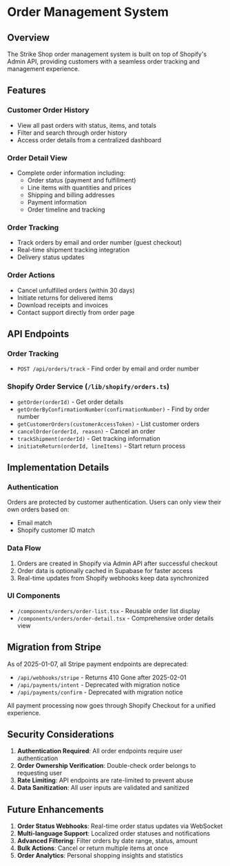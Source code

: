 # Order Management System

## Overview

The Strike Shop order management system is built on top of Shopify's Admin API, providing customers with a seamless order tracking and management experience.

## Features

### Customer Order History
- View all past orders with status, items, and totals
- Filter and search through order history
- Access order details from a centralized dashboard

### Order Detail View
- Complete order information including:
  - Order status (payment and fulfillment)
  - Line items with quantities and prices
  - Shipping and billing addresses
  - Payment information
  - Order timeline and tracking

### Order Tracking
- Track orders by email and order number (guest checkout)
- Real-time shipment tracking integration
- Delivery status updates

### Order Actions
- Cancel unfulfilled orders (within 30 days)
- Initiate returns for delivered items
- Download receipts and invoices
- Contact support directly from order page

## API Endpoints

### Order Tracking
- `POST /api/orders/track` - Find order by email and order number

### Shopify Order Service (`/lib/shopify/orders.ts`)
- `getOrder(orderId)` - Get order details
- `getOrderByConfirmationNumber(confirmationNumber)` - Find by order number
- `getCustomerOrders(customerAccessToken)` - List customer orders
- `cancelOrder(orderId, reason)` - Cancel an order
- `trackShipment(orderId)` - Get tracking information
- `initiateReturn(orderId, lineItems)` - Start return process

## Implementation Details

### Authentication
Orders are protected by customer authentication. Users can only view their own orders based on:
- Email match
- Shopify customer ID match

### Data Flow
1. Orders are created in Shopify via Admin API after successful checkout
2. Order data is optionally cached in Supabase for faster access
3. Real-time updates from Shopify webhooks keep data synchronized

### UI Components
- `/components/orders/order-list.tsx` - Reusable order list display
- `/components/orders/order-detail.tsx` - Comprehensive order details view

## Migration from Stripe

As of 2025-01-07, all Stripe payment endpoints are deprecated:
- `/api/webhooks/stripe` - Returns 410 Gone after 2025-02-01
- `/api/payments/intent` - Deprecated with migration notice
- `/api/payments/confirm` - Deprecated with migration notice

All payment processing now goes through Shopify Checkout for a unified experience.

## Security Considerations

1. **Authentication Required**: All order endpoints require user authentication
2. **Order Ownership Verification**: Double-check order belongs to requesting user
3. **Rate Limiting**: API endpoints are rate-limited to prevent abuse
4. **Data Sanitization**: All user inputs are validated and sanitized

## Future Enhancements

1. **Order Status Webhooks**: Real-time order status updates via WebSocket
2. **Multi-language Support**: Localized order statuses and notifications
3. **Advanced Filtering**: Filter orders by date range, status, amount
4. **Bulk Actions**: Cancel or return multiple items at once
5. **Order Analytics**: Personal shopping insights and statistics